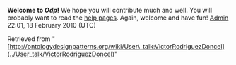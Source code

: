 __Welcome to _Odp_!__ We hope you will contribute much and well. 
You will probably want to read the [help pages](http://ontologydesignpatterns.org/wiki/Help:Contents "Help:Contents"). Again, welcome and have fun! [Admin](http://ontologydesignpatterns.org/wiki/index.php?title=User:Admin&action=edit&redlink=1 "User:Admin (not yet written)") 22:01, 18 February 2010 (UTC)





Retrieved from "[http://ontologydesignpatterns.org/wiki/User\_talk:VictorRodriguezDoncel](../User_talk/VictorRodriguezDoncel)"